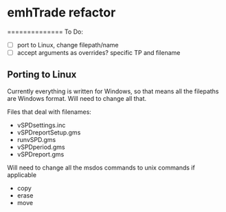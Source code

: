# emhTrade refactor
==============
To Do:
- [ ] port to Linux, change filepath/name
- [ ] accept arguments as overrides? specific TP and filename

## Porting to Linux
Currently everything is written for Windows, so that means all the filepaths are Windows format.
Will need to change all that.

Files that deal with filenames:
- vSPDsettings.inc
- vSPDreportSetup.gms
- runvSPD.gms
- vSPDperiod.gms
- vSPDreport.gms

Will need to change all the msdos commands to unix commands if applicable
- copy
- erase
- move

